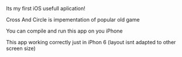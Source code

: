 Its my first iOS usefull aplication!

Cross And Circle is impementation of popular old game

You can compile and run this app on you iPhone

This app working correctly just in iPhon 6 (layout isnt adapted to other screen size)
